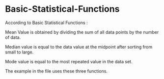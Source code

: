 # Basic-Statistical-Functions


According to Basic Statistical Functions :

Mean Value is obtained by dividing the sum of all data points by the number of data.

Median value is equal to the data value at the midpoint after sorting from small to large.

Mode value is equal to the most repeated value in the data set.

The example in the file uses these three functions.
